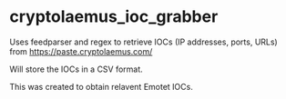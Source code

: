 # cryptolaemus_ioc_grabber
Uses feedparser and  regex to retrieve IOCs (IP addresses, ports, URLs) from https://paste.cryptolaemus.com/

Will store the IOCs in a  CSV format. 

This was created to obtain relavent Emotet IOCs. 
